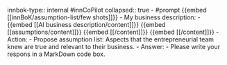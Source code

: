 innbok-type:: internal
#innCoPilot
collapsed:: true
	- #prompt {{embed [[innBoK/assumption-list/few shots]]}}
		- My business description:
		- {{embed [[AI business description/content]]}} {{embed [[assumptions/content]]}} {{embed [[/content]]}} {{embed [[/content]]}}
		- Action:
		- Propose assumption list: Aspects that the entrepreneurial team knew are true and relevant to their business.
		- Answer:
		- Please write your respons in a MarkDown code box.





